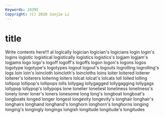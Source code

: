 ```yaml
---
Keywords: 24295
Copyright: (C) 2020 Junjie Li
---
```


# title

Write contents here!!!
al 
logically 
logician 
logician's 
logicians 
login 
login's 
logins 
logistic 
logistical
logistically 
logistics 
logistics's 
logjam 
logjam's 
logjams 
logo 
logo's 
logoff 
logoff's
logoffs 
logon 
logon's 
logons 
logos 
logotype 
logotype's 
logotypes 
logout 
logout's
logouts 
logrolling 
logrolling's 
logs 
loin 
loin's 
loincloth 
loincloth's 
loincloths 
loins
loiter 
loitered 
loiterer 
loiterer's 
loiterers 
loitering 
loiters 
lolcat 
lolcat's 
lolcats
loll 
lolled 
lolling 
lollipop 
lollipop's 
lollipops 
lolls 
lollygag 
lollygagged 
lollygagging
lollygags 
lollypop 
lollypop's 
lollypops 
lone 
lonelier 
loneliest 
loneliness 
loneliness's 
lonely
loner 
loner's 
loners 
lonesome 
long 
long's 
longboat 
longboat's 
longboats 
longed
longer 
longest 
longevity 
longevity's 
longhair 
longhair's 
longhairs 
longhand 
longhand's 
longhorn
longhorn's 
longhorns 
longing 
longing's 
longingly 
longings 
longish 
longitude 
longitude's 
longitudes
